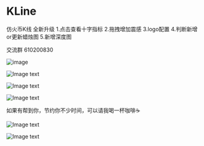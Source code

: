 # KLine
仿火币K线 全新升级 
1.点击查看十字指标
2.拖拽增加震感
3.logo配置
4.判断新增or更新蜡烛图
5.新增深度图

交流群 610200830

![image](https://github.com/mercyxu/KLine/blob/master/WechatIMG1.jpeg)

![Image text](https://github.com/mercyxu/KLine/blob/master/WechatIMG2.jpeg)

![Image text](https://github.com/mercyxu/KLine/blob/master/WechatIMG4.jpeg)

![Image text](https://github.com/mercyxu/KLine/blob/master/WechatIMG5.jpeg)

如果有帮到你，节约你不少时间，可以请我喝一杯咖啡☕️

![Image text](https://github.com/mercyxu/KLine/blob/master/WechatIMG8.jpeg)

![Image text](https://github.com/mercyxu/KLine/blob/master/WechatIMG9.jpeg)
